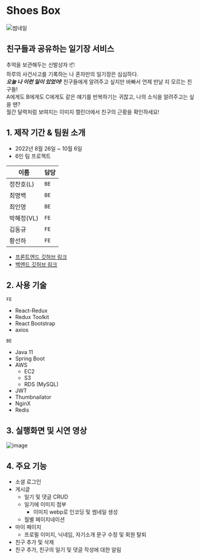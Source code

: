 # Shoes Box
![썸네일](https://user-images.githubusercontent.com/97497201/195134380-66c34dd8-e754-43f7-87c6-bd62504bcada.png)

## 친구들과 공유하는 일기장 서비스

추억을 보관해두는 신발상자 📦  
하루의 사건사고를 기록하는 나 혼자만의 일기장은 심심하다.  
***오늘 나 이런 일이 있었어!*** 친구들에게 알려주고 싶지만 바빠서 언제 만날 지 모르는 친구들!  
A에게도 B에게도 C에게도 같은 얘기를 반복하기는 귀찮고, 나의 소식을 알려주고는 싶을 땐?  
월간 달력처럼 보여지는 이미지 캘린더에서 친구의 근황을 확인하세요!  


## 1. 제작 기간 & 팀원 소개

* 2022년 8월 26일 ~ 10월 6일
* 6인 팀 프로젝트

|이름|담당|
|---|---|
|정찬호(L)|`BE`|
|최명백|`BE`|
|최인영|`BE`|
|박혜정(VL)|`FE`|
|김동규|`FE`|
|황선하|`FE`|

* [프론트엔드 깃허브 링크](https://github.com/shoesbox/shoesbox-fe)
* [백엔드 깃허브 링크](https://github.com/shoesbox/shoesbox-be)


## 2. 사용 기술

`FE`
* React-Redux
* Redux Toolkit
* React Bootstrap
* axios

`BE`
* Java 11
* Spring Boot
* AWS
  * EC2
  * S3
  * RDS (MySQL)
* JWT
* Thumbnailator
* NginX
* Redis


## 3. 실행화면 및 시연 영상

![image](https://user-images.githubusercontent.com/97497201/194692221-57672f3e-cc16-42a8-b287-1cd0ba8aa737.png)


## 4. 주요 기능

* 소셜 로그인
* 게시글
  * 일기 및 댓글 CRUD
  * 일기에 이미지 첨부
    * 이미지 webp로 인코딩 및 썸네일 생성
  * 월별 페이지네이션
* 마이 페이지
  * 프로필 이미지, 닉네임, 자기소개 문구 수정 및 회원 탈퇴
* 친구 추가 및 삭제
* 친구 추가, 친구의 일기 및 댓글 작성에 대한 알림
